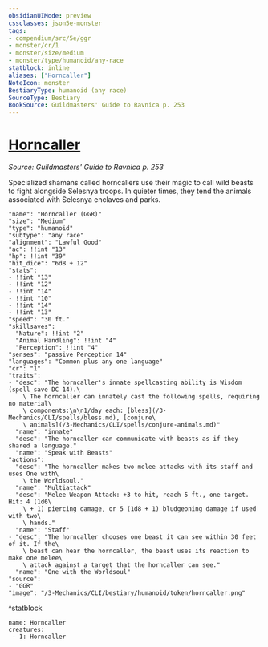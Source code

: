 ```yaml
---
obsidianUIMode: preview
cssclasses: json5e-monster
tags:
- compendium/src/5e/ggr
- monster/cr/1
- monster/size/medium
- monster/type/humanoid/any-race
statblock: inline
aliases: ["Horncaller"]
NoteIcon: monster
BestiaryType: humanoid (any race)
SourceType: Bestiary
BookSource: Guildmasters' Guide to Ravnica p. 253
---
```

# [Horncaller](3-Mechanics\CLI\bestiary\humanoid/horncaller-ggr.md)
*Source: Guildmasters' Guide to Ravnica p. 253*  

Specialized shamans called horncallers use their magic to call wild beasts to fight alongside Selesnya troops. In quieter times, they tend the animals associated with Selesnya enclaves and parks.

```statblock
"name": "Horncaller (GGR)"
"size": "Medium"
"type": "humanoid"
"subtype": "any race"
"alignment": "Lawful Good"
"ac": !!int "13"
"hp": !!int "39"
"hit_dice": "6d8 + 12"
"stats":
- !!int "13"
- !!int "12"
- !!int "14"
- !!int "10"
- !!int "14"
- !!int "13"
"speed": "30 ft."
"skillsaves":
  "Nature": !!int "2"
  "Animal Handling": !!int "4"
  "Perception": !!int "4"
"senses": "passive Perception 14"
"languages": "Common plus any one language"
"cr": "1"
"traits":
- "desc": "The horncaller's innate spellcasting ability is Wisdom (spell save DC 14).\
    \ The horncaller can innately cast the following spells, requiring no material\
    \ components:\n\n1/day each: [bless](/3-Mechanics/CLI/spells/bless.md), [conjure\
    \ animals](/3-Mechanics/CLI/spells/conjure-animals.md)"
  "name": "innate"
- "desc": "The horncaller can communicate with beasts as if they shared a language."
  "name": "Speak with Beasts"
"actions":
- "desc": "The horncaller makes two melee attacks with its staff and uses One with\
    \ the Worldsoul."
  "name": "Multiattack"
- "desc": "Melee Weapon Attack: +3 to hit, reach 5 ft., one target. Hit: 4 (1d6\
    \ + 1) piercing damage, or 5 (1d8 + 1) bludgeoning damage if used with two\
    \ hands."
  "name": "Staff"
- "desc": "The horncaller chooses one beast it can see within 30 feet of it. If the\
    \ beast can hear the horncaller, the beast uses its reaction to make one melee\
    \ attack against a target that the horncaller can see."
  "name": "One with the Worldsoul"
"source":
- "GGR"
"image": "/3-Mechanics/CLI/bestiary/humanoid/token/horncaller.png"
```
^statblock

```encounter-table
name: Horncaller
creatures:
 - 1: Horncaller
```